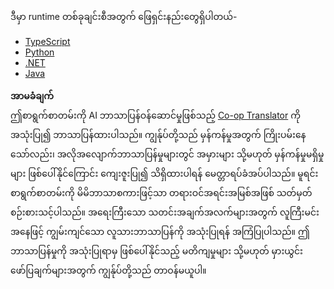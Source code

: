 <!--
CO_OP_TRANSLATOR_METADATA:
{
  "original_hash": "f58f01197da8a381d70c98317b7e1f1d",
  "translation_date": "2025-06-17T16:49:44+00:00",
  "source_file": "03-GettingStarted/03-llm-client/solution/README.md",
  "language_code": "my"
}
-->
ဒီမှာ runtime တစ်ခုချင်းစီအတွက် ဖြေရှင်းနည်းတွေရှိပါတယ်-

- [TypeScript](./typescript/README.md)
- [Python](./python/README.md)
- [.NET](./dotnet/README.md)
- [Java](./java/README.md)

**အာမခံချက်**  
ဤစာရွက်စာတမ်းကို AI ဘာသာပြန်ဝန်ဆောင်မှုဖြစ်သည့် [Co-op Translator](https://github.com/Azure/co-op-translator) ကို အသုံးပြု၍ ဘာသာပြန်ထားပါသည်။ ကျွန်ုပ်တို့သည် မှန်ကန်မှုအတွက် ကြိုးပမ်းနေသော်လည်း၊ အလိုအလျောက်ဘာသာပြန်မှုများတွင် အမှားများ သို့မဟုတ် မှန်ကန်မှုမရှိမှုများ ဖြစ်ပေါ်နိုင်ကြောင်း ကျေးဇူးပြု၍ သိရှိထားပါရန် မေတ္တာရပ်ခံအပ်ပါသည်။ မူရင်းစာရွက်စာတမ်းကို မိမိဘာသာစကားဖြင့်သာ တရားဝင်အရင်းအမြစ်အဖြစ် သတ်မှတ်စဉ်းစားသင့်ပါသည်။ အရေးကြီးသော သတင်းအချက်အလက်များအတွက် လူကြီးမင်းအနေဖြင့် ကျွမ်းကျင်သော လူသားဘာသာပြန်ကို အသုံးပြုရန် အကြံပြုပါသည်။ ဤဘာသာပြန်မှုကို အသုံးပြုရာမှ ဖြစ်ပေါ်နိုင်သည့် မတိကျမှုများ သို့မဟုတ် မှားယွင်းဖော်ပြချက်များအတွက် ကျွန်ုပ်တို့သည် တာဝန်မယူပါ။